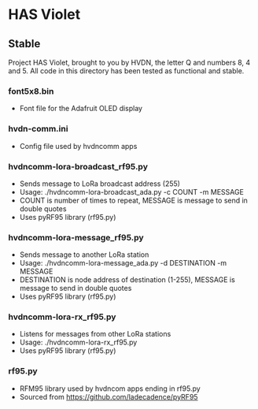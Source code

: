 # HAS Violet

## Stable

Project HAS Violet, brought to you by HVDN, the letter Q and numbers 8, 4 and 5. 
All code in this directory has been tested as functional and stable.

### font5x8.bin
* Font file for the Adafruit OLED display

### hvdn-comm.ini
* Config file used by hvdncomm apps

### hvdncomm-lora-broadcast_rf95.py
* Sends message to LoRa broadcast address (255)
* Usage: ./hvdncomm-lora-broadcast_ada.py  -c COUNT -m MESSAGE
* COUNT is number of times to repeat, MESSAGE is message to send in double quotes
* Uses pyRF95 library (rf95.py)

### hvdncomm-lora-message_rf95.py
* Sends message to another LoRa station
* Usage: ./hvdncomm-lora-message_ada.py -d DESTINATION -m MESSAGE
* DESTINATION is node address of destination (1-255), MESSAGE is message to send in double quotes
* Uses pyRF95 library (rf95.py)

### hvdncomm-lora-rx_rf95.py
* Listens for messages from other LoRa stations
* Usage: ./hvdncomm-lora-rx_rf95.py
* Uses pyRF95 library (rf95.py)

### rf95.py
* RFM95 library used by hvdncom apps ending in rf95.py
* Sourced from https://github.com/ladecadence/pyRF95


